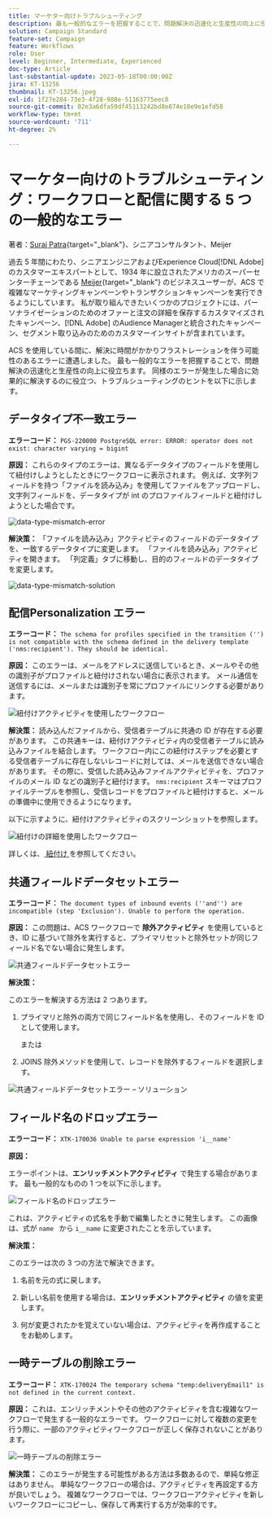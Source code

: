 ```yaml
---
title: マーケター向けトラブルシューティング
description: 最も一般的なエラーを把握することで、問題解決の迅速化と生産性の向上に役立ちます。 これらのトラブルシューティングヒントは、同様のエラーが発生した場合に効果的に解決するのに役立ちます。
solution: Campaign Standard
feature-set: Campaign
feature: Workflows
role: User
level: Beginner, Intermediate, Experienced
doc-type: Article
last-substantial-update: 2023-05-18T00:00:00Z
jira: KT-13256
thumbnail: KT-13256.jpeg
exl-id: 1f27e284-73e3-4f28-988e-51163775eec8
source-git-commit: 02e3a6dfa59df45113242bd8e874e18e9e1efd58
workflow-type: tm+mt
source-wordcount: '711'
ht-degree: 2%

---
```


# マーケター向けのトラブルシューティング：ワークフローと配信に関する 5 つの一般的なエラー

著者：[Suraj Patra](https://www.linkedin.com/in/suraj-p-51612053/){target="_blank"}、シニアコンサルタント、Meijer

過去 5 年間にわたり、シニアエンジニアおよびExperience Cloud[!DNL Adobe] のカスタマーエキスパートとして、1934 年に設立されたアメリカのスーパーセンターチェーンである [Meijer](https://www.meijer.com/){target="_blank"} のビジネスユーザーが、ACS で複雑なマーケティングキャンペーンやトランザクションキャンペーンを実行できるようにしています。 私が取り組んできたいくつかのプロジェクトには、パーソナライゼーションのためのオファーと注文の詳細を保存するカスタマイズされたキャンペーン、[!DNL Adobe] のAudience Managerと統合されたキャンペーン、セグメント取り込みのためのカスタマーインサイトが含まれています。

ACS を使用している間に、解決に時間がかかりフラストレーションを伴う可能性のあるエラーに遭遇しました。 最も一般的なエラーを把握することで、問題解決の迅速化と生産性の向上に役立ちます。 同様のエラーが発生した場合に効果的に解決するのに役立つ、トラブルシューティングのヒントを以下に示します。

## データタイプ不一致エラー

**エラーコード：**
`PGS-220000 PostgreSQL error: ERROR: operator does not exist: character varying = bigint`

**原因：**
これらのタイプのエラーは、異なるデータタイプのフィールドを使用して紐付けしようとしたときにワークフローに表示されます。 例えば、文字列フィールドを持つ「ファイルを読み込み」を使用してファイルをアップロードし、文字列フィールドを、データタイプが int のプロファイルフィールドと紐付けしようとした場合です。

![data-type-mismatch-error](/help/_assets/kt-13256/data-type-mismatch.png)

**解決策：**
「ファイルを読み込み」アクティビティのフィールドのデータタイプを、一致するデータタイプに変更します。 「ファイルを読み込み」アクティビティを開きます。 「列定義」タブに移動し、目的のフィールドのデータタイプを変更します。


![data-type-mismatch-solution](/help/_assets/kt-13256/data-type-mismatch-solution.png)

## 配信Personalization エラー

**エラーコード：**
`The schema for profiles specified in the transition ('') is not compatible with the schema defined in the delivery template ('nms:recipient'). They should be identical.`

**原因：**
このエラーは、メールをアドレスに送信しているとき、メールやその他の識別子がプロファイルと紐付けされない場合に表示されます。 メール通信を送信するには、メールまたは識別子を常にプロファイルにリンクする必要があります。

![ 紐付けアクティビティを使用したワークフロー ](/help/_assets/kt-13256/del-persn-error-wf.png)

**解決策：**
読み込んだファイルから、受信者テーブルに共通の ID が存在する必要があります。 この共通キーは、紐付けアクティビティ内の受信者テーブルに読み込みファイルを結合します。 ワークフロー内にこの紐付けステップを必要とする受信者テーブルに存在しないレコードに対しては、メールを送信できない場合があります。 その際に、受信した読み込みファイルアクティビティを、プロファイルのメール ID などの識別子と紐付けます。 `nms:recipient` スキーマはプロファイルテーブルを参照し、受信レコードをプロファイルと紐付けすると、メールの準備中に使用できるようになります。

以下に示すように、紐付けアクティビティのスクリーンショットを参照します。

![ 紐付けの詳細を使用したワークフロー ](/help/_assets/kt-13256/del-persn-error-wf-solution.png)

詳しくは、[ 紐付け ](https://experienceleague.adobe.com/docs/campaign-standard/using/managing-processes-and-data/data-management-activities/reconciliation.html?lang=en) を参照してください。

## 共通フィールドデータセットエラー

**エラーコード：**
`The document types of inbound events (''and'') are incompatible (step 'Exclusion'). Unable to perform the operation. `

**原因：**
この問題は、ACS ワークフローで **除外アクティビティ** を使用しているとき、ID に基づいて除外を実行すると、プライマリセットと除外セットが同じフィールド名でない場合に発生します。


![ 共通フィールドデータセットエラー ](/help/_assets/kt-13256/dataset-error.png)

**解決策：**

このエラーを解決する方法は 2 つあります。

1. プライマリと除外の両方で同じフィールド名を使用し、そのフィールドを ID として使用します。

   または

2. JOINS 除外メソッドを使用して、レコードを除外するフィールドを選択します。

![ 共通フィールドデータセットエラー – ソリューション ](/help/_assets/kt-13256/dataset-error-solution.png)

## フィールド名のドロップエラー

**エラーコード：**
`XTK-170036 Unable to parse expression 'i__name'`

**原因：**

エラーポイントは、**エンリッチメントアクティビティ** で発生する場合があります。 最も一般的なものの 1 つを以下に示します。

![ フィールド名のドロップエラー ](/help/_assets/kt-13256/field-name-dropped-error.png)

これは、アクティビティの式名を手動で編集したときに発生します。 この画像は、式が `name ` から `i__name` に変更されたことを示しています。

**解決策：**

このエラーは次の 3 つの方法で解決できます。

1. 名前を元の式に戻します。

2. 新しい名前を使用する場合は、**エンリッチメントアクティビティ** の値を変更します。

3. 何が変更されたかを覚えていない場合は、アクティビティを再作成することをお勧めします。

## 一時テーブルの削除エラー 

**エラーコード：**
`XTK-170024 The temporary schema "temp:deliveryEmail1" is not defined in the current context.`

**原因：**
これは、エンリッチメントやその他のアクティビティを含む複雑なワークフローで発生する一般的なエラーです。 ワークフローに対して複数の変更を行う際に、一部のアクティビティワークフローが正しく保存されないことがあります。

![ 一時テーブルの削除エラー ](/help/_assets/kt-13256/temp-table-dropped-error.png)

**解決策：**
このエラーが発生する可能性がある方法は多数あるので、単純な修正はありません。 単純なワークフローの場合は、アクティビティを再設定する方が良いでしょう。 複雑なワークフローでは、ワークフローアクティビティを新しいワークフローにコピーし、保存して再実行する方が効率的です。

